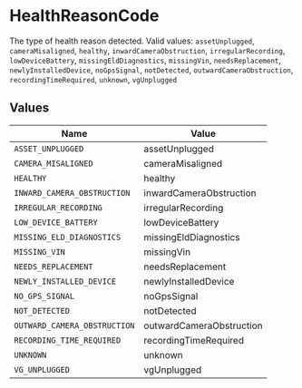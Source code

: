# HealthReasonCode

The type of health reason detected.  Valid values: `assetUnplugged`, `cameraMisaligned`, `healthy`, `inwardCameraObstruction`, `irregularRecording`, `lowDeviceBattery`, `missingEldDiagnostics`, `missingVin`, `needsReplacement`, `newlyInstalledDevice`, `noGpsSignal`, `notDetected`, `outwardCameraObstruction`, `recordingTimeRequired`, `unknown`, `vgUnplugged`


## Values

| Name                         | Value                        |
| ---------------------------- | ---------------------------- |
| `ASSET_UNPLUGGED`            | assetUnplugged               |
| `CAMERA_MISALIGNED`          | cameraMisaligned             |
| `HEALTHY`                    | healthy                      |
| `INWARD_CAMERA_OBSTRUCTION`  | inwardCameraObstruction      |
| `IRREGULAR_RECORDING`        | irregularRecording           |
| `LOW_DEVICE_BATTERY`         | lowDeviceBattery             |
| `MISSING_ELD_DIAGNOSTICS`    | missingEldDiagnostics        |
| `MISSING_VIN`                | missingVin                   |
| `NEEDS_REPLACEMENT`          | needsReplacement             |
| `NEWLY_INSTALLED_DEVICE`     | newlyInstalledDevice         |
| `NO_GPS_SIGNAL`              | noGpsSignal                  |
| `NOT_DETECTED`               | notDetected                  |
| `OUTWARD_CAMERA_OBSTRUCTION` | outwardCameraObstruction     |
| `RECORDING_TIME_REQUIRED`    | recordingTimeRequired        |
| `UNKNOWN`                    | unknown                      |
| `VG_UNPLUGGED`               | vgUnplugged                  |